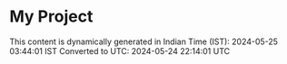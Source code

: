 # My Project

This content is dynamically generated in Indian Time (IST): 2024-05-25 03:44:01 IST
Converted to UTC: 2024-05-24 22:14:01 UTC
